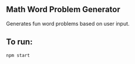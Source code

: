 ## Math Word Problem Generator

Generates fun word problems based on user input.

## To run:

`npm start`